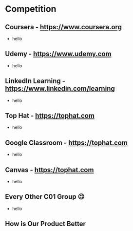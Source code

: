 
# Competition

## Coursera - https://www.coursera.org
* hello

## Udemy - https://www.udemy.com
* hello

## LinkedIn Learning - https://www.linkedin.com/learning
* hello

## Top Hat - https://tophat.com
* hello

## Google Classroom - https://tophat.com
* hello

## Canvas - https://tophat.com
* hello

## Every Other C01 Group :wink:
* hello

## How is Our Product Better
